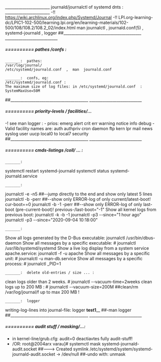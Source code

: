 _______________________ journald/journalctl of systemd dnts : _______________________
-!!  https://wiki.archlinux.org/index.php/Systemd/Journal
-!!  LPI.org-learning-dc/LPIC1-102-500/learning.lpi.org/en/learning-materials/102-500/108/108.2/108.2_02/index.html
man journalctl ,  journald.conf(5) ,  systemd-journald , logger
##________________________________________  ___________________________


#####  ==========  pathes /confs :

	_______:  pathes:
	/var/log/journal/
	/etc/systemd/journald.conf  ,  man  journald.conf

	_______:  confs, eg:
	/etc/systemd/journald.conf : 
	The maximum size of log files: in /etc/systemd/journald.conf  :  SystemMaxUse=50M
##________________________________________  ___________________________


#####  ==========  priority-levels / facilities/...
-! see man logger : 
	- prios:     emerg alert crit err warning notice info debug
	- Valid facility names are: auth authpriv cron daemon ftp kern   lpr mail news syslog user uucp local0 to local7 security
##________________________________________  ___________________________


#####  ==========  cmds-listings /coll/  ... :

	_______:  
systemctl  restart  systemd-journald
systemctl  status   systemd-journald.service

	_______:  
journalctl  -e -n5     ##--jump directly to the end and show only latest 5 lines
journalctl  -b -perr   ##--show only ERROR-log of only current/latest-boot! cur-boot==0
journalctl  -b -1 -perr   ##--show only ERROR-log of only last-boot (pre-current-boot)! previous-/last-boot="-1"
Show all kernel logs from previous boot:   journalctl -k -b -1
journalctl  -p3 --since="1 hour ago"
journalctl  -p3 --since="2020-09-04  10:18:00"

	_______:  
Show all logs generated by the D-Bus executable:    journalctl /usr/bin/dbus-daemon
Show all messages by a specific executable: # journalctl /usr/lib/systemd/systemd 
Show a live log display from a system service apache.service:   journalctl -f -u apache
Show all messages by a specific unit: # journalctl -u man-db.service
Show all messages by a specific process: # journalctl _PID=1 

	_______:  delete old-entries / size ... :
clean logs older than 2 weeks.    # journalctl --vacuum-time=2weeks
clean logs up to 200 MB  :        # journalctl  --vacuum-size=200M            ##clean/rm /var/log/journal/f up to max 200 MB !

	_______:  logger
writing-log-lines into journal-file:   logger ______test1________  ##-man logger
##________________________________________  ___________________________


#####  ==========  audit stuff / masking/...:
- in kernel-line/grub.cfg:  audit=0  deactiavtes fully audit-stuff!
- /OR:  root@2004arx varau]#    systemctl mask systemd-journald-audit.socket  ##--->  Created symlink /etc/systemd/system/systemd-journald-audit.socket → /dev/null ##-undo with: unmask  
